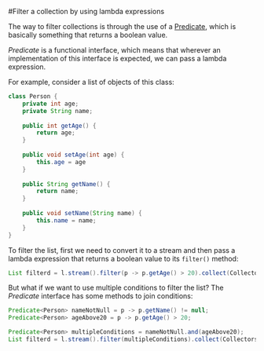 #Filter a collection by using lambda expressions

The way to filter collections is through the use of a [Predicate](https://docs.oracle.com/javase/8/docs/api/java/util/function/Predicate.html), which is basically something that returns a boolean value.

*Predicate* is a functional interface, which means that wherever an implementation of this interface is expected, we can pass a lambda expression.

For example, consider a list of objects of this class:
````java
class Person {
	private int age;
	private String name;
 
	public int getAge() {
		return age;
	}
 
	public void setAge(int age) {
		this.age = age
	}
 
	public String getName() {
		return name;
	}
 
	public void setName(String name) {
		this.name = name;
	}
}
````
To filter the list, first we need to convert it to a stream and then pass a lambda expression that returns a boolean value to its `filter()` method:
````java
List filterd = l.stream().filter(p -> p.getAge() > 20).collect(Collectors.toList());
````

But what if we want to use multiple conditions to filter the list? The *Predicate* interface has some methods to join conditions:
````java
Predicate<Person> nameNotNull = p -> p.getName() != null;
Predicate<Person> ageAbove20 = p -> p.getAge() > 20;

Predicate<Person> multipleConditions = nameNotNull.and(ageAbove20);
List filterd = l.stream().filter(multipleConditions).collect(Collectors.toList());
````
